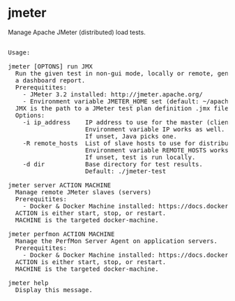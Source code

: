 # jmeter

Manage Apache JMeter (distributed) load tests.

<pre>

Usage:

jmeter [OPTONS] run JMX
  Run the given test in non-gui mode, locally or remote, generating
  a dashboard report.
  Prerequitites:
    - JMeter 3.2 installed: http://jmeter.apache.org/
    - Environment variable JMETER_HOME set (default: ~/apache-jmeter-3.2)
  JMX is the path to a JMeter test plan definition .jmx file.
  Options:
    -i ip_address    IP address to use for the master (client)
                     Environment variable IP works as well.
                     If unset, Java picks one.
    -R remote_hosts  List of slave hosts to use for distributed testing.
                     Environment variable REMOTE_HOSTS works as well.
                     If unset, test is run locally.
    -d dir           Base directory for test results.
                     Default: ./jmeter-test

jmeter server ACTION MACHINE
  Manage remote JMeter slaves (servers)
  Prerequitites:
    - Docker & Docker Machine installed: https://docs.docker.com/machine/
  ACTION is either start, stop, or restart.
  MACHINE is the targeted docker-machine.

jmeter perfmon ACTION MACHINE
  Manage the PerfMon Server Agent on application servers.
  Prerequitites:
    - Docker & Docker Machine installed: https://docs.docker.com/machine/
  ACTION is either start, stop, or restart.
  MACHINE is the targeted docker-machine.

jmeter help
  Display this message.

</pre>


